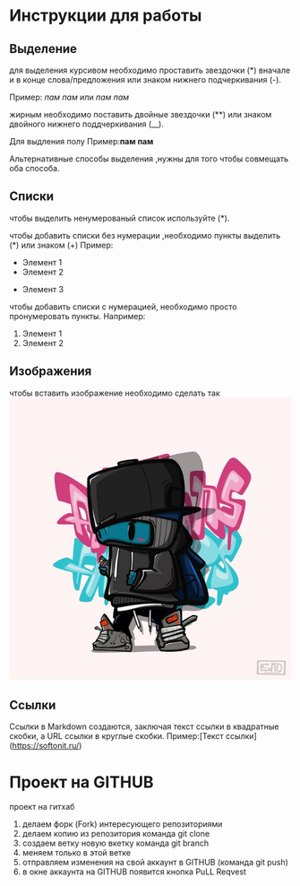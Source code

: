 # Инструкции для работы 

## Выделение 

для выделения курсивом необходимо проставить звездочки (*) вначале и в конце слова/предложения или знаком нижнего подчеркивания (-). 

Пример: *пам пам* или _пам пам_

жирным необходимо поставить двойные звездочки (**) или знаком двойного нижнего поддчеркивания (__).

Для выдления полу
Пример:**пам пам**

Альтернативные способы выделения ,нужны для того чтобы совмещать оба способа.

## Списки
чтобы выделить ненумерованый список используйте (*).


чтобы добавить списки без нумерации ,необходимо пункты выделить (*) или знаком (+) Пример:
* Элемент 1
* Элемент 2
+ Элемент 3

чтобы добавить списки с нумерацией, необходимо просто пронумеровать пункты. Например:
1. Элемент 1
2. Элемент 2

## Изображения

чтобы вставить изображение необходимо сделать так
 ![isko32](isko32.jpg)

## Ссылки

Ссылки в Markdown создаются, заключая текст ссылки в квадратные скобки, а URL ссылки в круглые скобки. Пример:[Текст ссылки] (https://softonit.ru/)

# Проект на GITHUB

проект на гитхаб


1. делаем форк (Fork) интересующего репозиториями 
2. делаем копию из репозитория команда  git clone 
3. создаем ветку новую вкетку команда git branch
4. меняем только в этой ветке
5. отправляем изменения на свой аккаунт в GITHUB  (команда git push)
6. в окне  аккаунта на  GITHUB  появится кнопка PuLL Reqvest